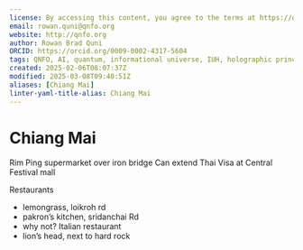 ```yaml
---
license: By accessing this content, you agree to the terms at https://qnfo.org/LICENSE
email: rowan.quni@qnfo.org
website: http://qnfo.org
author: Rowan Brad Quni
ORCID: https://orcid.org/0009-0002-4317-5604
tags: QNFO, AI, quantum, informational universe, IUH, holographic principle
created: 2025-02-06T08:07:37Z
modified: 2025-03-08T09:40:51Z
aliases: [Chiang Mai]
linter-yaml-title-alias: Chiang Mai
---
```


# Chiang Mai

Rim Ping supermarket over iron bridge
Can extend Thai Visa at Central Festival mall

Restaurants
 - lemongrass, loikroh rd
 - pakron’s kitchen, sridanchai Rd
 - why not? Italian restaurant
 - lion’s head, next to hard rock
